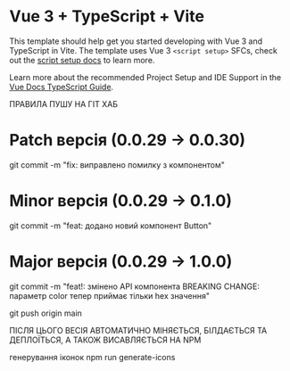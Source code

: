 # Vue 3 + TypeScript + Vite

This template should help get you started developing with Vue 3 and TypeScript in Vite. The template uses Vue 3
`<script setup>` SFCs, check out
the [script setup docs](https://v3.vuejs.org/api/sfc-script-setup.html#sfc-script-setup) to learn more.

Learn more about the recommended Project Setup and IDE Support in
the [Vue Docs TypeScript Guide](https://vuejs.org/guide/typescript/overview.html#project-setup).

ПРАВИЛА ПУШУ НА ГІТ ХАБ

# Patch версія (0.0.29 → 0.0.30)

git commit -m "fix: виправлено помилку з компонентом"

# Minor версія (0.0.29 → 0.1.0)

git commit -m "feat: додано новий компонент Button"

# Major версія (0.0.29 → 1.0.0)

git commit -m "feat!: змінено API компонента
BREAKING CHANGE: параметр color тепер приймає тільки hex значення"

git push origin main

ПІСЛЯ ЦЬОГО ВЕСІЯ АВТОМАТИЧНО МІНЯЄТЬСЯ, БІЛДАЄТЬСЯ ТА ДЕПЛОЇТЬСЯ, А ТАКОЖ ВИСАВЛЯЄТЬСЯ НА NPM

генерування іконок
npm run generate-icons
